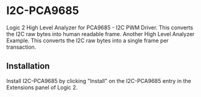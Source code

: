
# I2C-PCA9685 

Logic 2 High Level Analyzer for PCA9685 - I2C PWM Driver.
This converts the I2C raw bytes into human readable frame.
Another High Level Analyzer Example. This converts the I2C raw bytes into a single frame per transaction.

## Installation
Install I2C-PCA9685 by clicking "Install" on the I2C-PCA9685 entry in the Extensions panel of Logic 2.